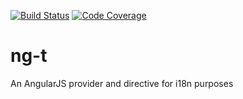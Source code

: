 [![Build Status](https://travis-ci.org/FlorianLoch/ng-t.svg?branch=master)](https://travis-ci.org/FlorianLoch/ng-t)
[![Code Coverage](https://coveralls.io/repos/FlorianLoch/ng-t/badge.png)](https://coveralls.io/r/FlorianLoch/ng-t)

ng-t
====

An AngularJS provider and directive for i18n purposes
